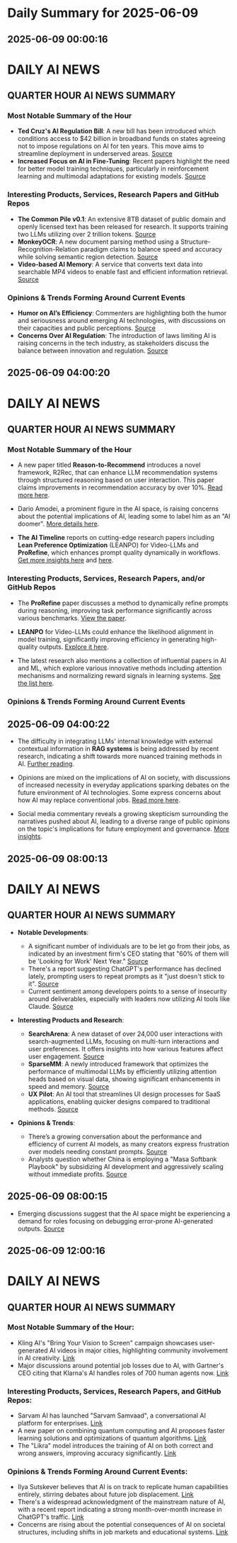 # Daily Summary for 2025-06-09

## 2025-06-09 00:00:16

# DAILY AI NEWS

## QUARTER HOUR AI NEWS SUMMARY

### Most Notable Summary of the Hour
- **Ted Cruz's AI Regulation Bill**: A new bill has been introduced which conditions access to $42 billion in broadband funds on states agreeing not to impose regulations on AI for ten years. This move aims to streamline deployment in underserved areas. [Source](https://x.com/i/web/status/1931816611381702942)
- **Increased Focus on AI in Fine-Tuning**: Recent papers highlight the need for better model training techniques, particularly in reinforcement learning and multimodal adaptations for existing models. [Source](https://x.com/i/web/status/1931821787857187237)

### Interesting Products, Services, Research Papers and GitHub Repos
- **The Common Pile v0.1**: An extensive 8TB dataset of public domain and openly licensed text has been released for research. It supports training two LLMs utilizing over 2 trillion tokens. [Source](https://x.com/i/web/status/1931856618293199305)
- **MonkeyOCR**: A new document parsing method using a Structure-Recognition-Relation paradigm claims to balance speed and accuracy while solving semantic region detection. [Source](https://x.com/i/web/status/1931850980171333895)
- **Video-based AI Memory**: A service that converts text data into searchable MP4 videos to enable fast and efficient information retrieval. [Source](https://x.com/i/web/status/1931850915532697980)

### Opinions & Trends Forming Around Current Events
- **Humor on AI’s Efficiency**: Commenters are highlighting both the humor and seriousness around emerging AI technologies, with discussions on their capacities and public perceptions. [Source](https://x.com/i/web/status/1931809981055246550)
- **Concerns Over AI Regulation**: The introduction of laws limiting AI is raising concerns in the tech industry, as stakeholders discuss the balance between innovation and regulation. [Source](https://x.com/i/web/status/1931815891479765080)

## 2025-06-09 04:00:20

# DAILY AI NEWS

## QUARTER HOUR AI NEWS SUMMARY

### Most Notable Summary of the Hour
- A new paper titled **Reason-to-Recommend** introduces a novel framework, R2Rec, that can enhance LLM recommendation systems through structured reasoning based on user interaction. This paper claims improvements in recommendation accuracy by over 10%. [Read more here](https://x.com/i/web/status/1931909115233845531).

- Dario Amodei, a prominent figure in the AI space, is raising concerns about the potential implications of AI, leading some to label him as an "AI doomer". [More details here](https://x.com/i/web/status/1931866471703142844).

- **The AI Timeline** reports on cutting-edge research papers including **Lean Preference Optimization** (LEANPO) for Video-LLMs and **ProRefine**, which enhances prompt quality dynamically in workflows. [Get more insights here](https://x.com/i/web/status/1931894769061413306) and [here](https://x.com/i/web/status/1931866582940328243).

### Interesting Products, Services, Research Papers, and/or GitHub Repos
- The **ProRefine** paper discusses a method to dynamically refine prompts during reasoning, improving task performance significantly across various benchmarks. [View the paper](https://x.com/i/web/status/1931866582940328243).

- **LEANPO** for Video-LLMs could enhance the likelihood alignment in model training, significantly improving efficiency in generating high-quality outputs. [Explore it here](https://x.com/i/web/status/1931894769061413306).

- The latest research also mentions a collection of influential papers in AI and ML, which explore various innovative methods including attention mechanisms and normalizing reward signals in learning systems. [See the list here](https://x.com/i/web/status/1931894508486049817).

### Opinions & Trends Forming Around Current Events

## 2025-06-09 04:00:22

- The difficulty in integrating LLMs' internal knowledge with external contextual information in **RAG systems** is being addressed by recent research, indicating a shift towards more nuanced training methods in AI. [Further reading](https://x.com/i/web/status/1931881431111696713).

- Opinions are mixed on the implications of AI on society, with discussions of increased necessity in everyday applications sparking debates on the future environment of AI technologies. Some express concerns about how AI may replace conventional jobs. [Read more here](https://x.com/i/web/status/1931867321062269058). 

- Social media commentary reveals a growing skepticism surrounding the narratives pushed about AI, leading to a diverse range of public opinions on the topic's implications for future employment and governance. [More insights](https://x.com/i/web/status/1931871822871765175).

## 2025-06-09 08:00:13

# DAILY AI NEWS

## QUARTER HOUR AI NEWS SUMMARY

- **Notable Developments**:
  - A significant number of individuals are to be let go from their jobs, as indicated by an investment firm's CEO stating that "60% of them will be 'Looking for Work' Next Year." [Source](https://x.com/i/web/status/1931974646439510264)
  - There's a report suggesting ChatGPT's performance has declined lately, prompting users to repeat prompts as it "just doesn't stick to it". [Source](https://x.com/i/web/status/1931979965567778919)
  - Current sentiment among developers points to a sense of insecurity around deliverables, especially with leaders now utilizing AI tools like Claude. [Source](https://x.com/i/web/status/1931941208236143034)

- **Interesting Products and Research**:
  - **SearchArena**: A new dataset of over 24,000 user interactions with search-augmented LLMs, focusing on multi-turn interactions and user preferences. It offers insights into how various features affect user engagement. [Source](https://x.com/i/web/status/1931956425154302455)
  - **SparseMM**: A newly introduced framework that optimizes the performance of multimodal LLMs by efficiently utilizing attention heads based on visual data, showing significant enhancements in speed and memory. [Source](https://x.com/i/web/status/1931970518019903526)
  - **UX Pilot**: An AI tool that streamlines UI design processes for SaaS applications, enabling quicker designs compared to traditional methods. [Source](https://x.com/i/web/status/1931955455796056520)

- **Opinions & Trends**:
  - There’s a growing conversation about the performance and efficiency of current AI models, as many creators express frustration over models needing constant prompts. [Source](https://x.com/i/web/status/1931979965567778919)
  - Analysts question whether China is employing a "Masa Softbank Playbook" by subsidizing AI development and aggressively scaling without immediate profits. [Source](https://x.com/i/web/status/1931964208809390426)

## 2025-06-09 08:00:15

- Emerging discussions suggest that the AI space might be experiencing a demand for roles focusing on debugging error-prone AI-generated outputs. [Source](https://x.com/i/web/status/1931943706363625771)

## 2025-06-09 12:00:16

# DAILY AI NEWS

## QUARTER HOUR AI NEWS SUMMARY

### Most Notable Summary of the Hour:
- Kling AI's "Bring Your Vision to Screen" campaign showcases user-generated AI videos in major cities, highlighting community involvement in AI creativity. 
  [Link](https://x.com/i/web/status/1932007609097163216)
- Major discussions around potential job losses due to AI, with Gartner's CEO citing that Klarna's AI handles roles of 700 human agents now. 
  [Link](https://x.com/i/web/status/1932033318322946095)

### Interesting Products, Services, Research Papers, and GitHub Repos:
- Sarvam AI has launched "Sarvam Samvaad", a conversational AI platform for enterprises. 
  [Link](https://x.com/i/web/status/1932033835946197396)
- A new paper on combining quantum computing and AI proposes faster learning solutions and optimizations of quantum algorithms. 
  [Link](https://x.com/i/web/status/1932037711357182080)
- The "Likra" model introduces the training of AI on both correct and wrong answers, improving accuracy significantly. 
  [Link](https://x.com/i/web/status/1932009720409416123)

### Opinions & Trends Forming Around Current Events:
- Ilya Sutskever believes that AI is on track to replicate human capabilities entirely, stirring debates about future job displacement.
  [Link](https://x.com/i/web/status/1931993987184734221)
- There's a widespread acknowledgment of the mainstream nature of AI, with a recent report indicating a strong month-over-month increase in ChatGPT's traffic. 
  [Link](https://x.com/i/web/status/1932029405569880433)
- Concerns are rising about the potential consequences of AI on societal structures, including shifts in job markets and educational systems. 
  [Link](https://x.com/i/web/status/1932018317566386197)

